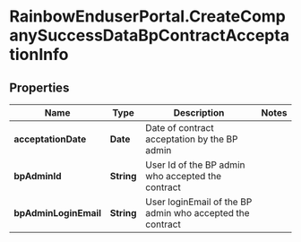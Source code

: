 # RainbowEnduserPortal.CreateCompanySuccessDataBpContractAcceptationInfo

## Properties

Name | Type | Description | Notes
------------ | ------------- | ------------- | -------------
**acceptationDate** | **Date** | Date of contract acceptation by the BP admin | 
**bpAdminId** | **String** | User Id of the BP admin who accepted the contract | 
**bpAdminLoginEmail** | **String** | User loginEmail of the BP admin who accepted the contract | 


